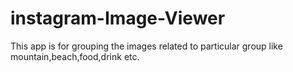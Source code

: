 # instagram-Image-Viewer
This app is for grouping the images related to particular group like mountain,beach,food,drink etc.
